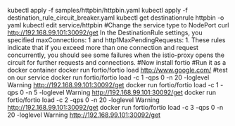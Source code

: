 kubectl apply -f samples/httpbin/httpbin.yaml
kubectl apply -f destination_rule_circuit_breaker.yaml
kubectl get destinationrule httpbin -o yaml
kubectl edit service/httpbin
#Change the service type to NodePort
curl http://192.168.99.101:30092/get
In the DestinationRule settings, you specified maxConnections: 1 and http1MaxPendingRequests: 1. 
These rules indicate that if you exceed more than one connection and request concurrently, 
you should see some failures when the istio-proxy opens the circuit for further requests and connections.
#Now install fortio
#Run it as a docker container
docker run fortio/fortio load http://www.google.com/
#test on our service
docker run fortio/fortio load -c 1 -qps 0 -n 20 -loglevel Warning http://192.168.99.101:30092/get 
docker run fortio/fortio load -c 1 -qps 0 -n 5 -loglevel Warning http://192.168.99.101:30092/get 
docker run fortio/fortio load -c 2 -qps 0 -n 20 -loglevel Warning http://192.168.99.101:30092/get 
docker run fortio/fortio load -c 3 -qps 0 -n 20 -loglevel Warning http://192.168.99.101:30092/get 